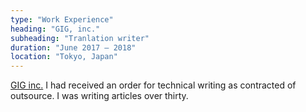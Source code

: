 ```yaml
---
type: "Work Experience"
heading: "GIG, inc."
subheading: "Tranlation writer"
duration: "June 2017 – 2018"
location: "Tokyo, Japan"
---
```


<a href="https://giginc.co.jp/">GIG inc.</a> 
I had received an order for technical writing as contracted of outsource. I was writing articles over thirty.
